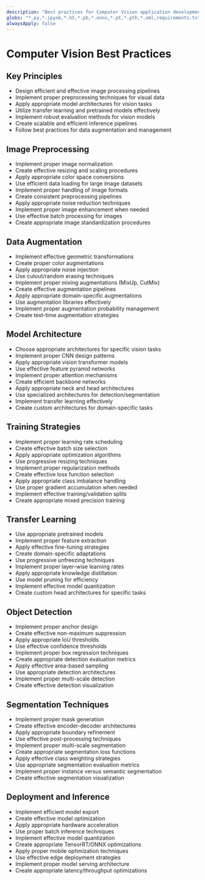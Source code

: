 ```yaml
---
description: "Best practices for Computer Vision application development and deployment"
globs: "*.py,*.ipynb,*.h5,*.pb,*.onnx,*.pt,*.pth,*.xml,requirements.txt,setup.py"
alwaysApply: false
---
```


# Computer Vision Best Practices

## Key Principles

- Design efficient and effective image processing pipelines
- Implement proper preprocessing techniques for visual data
- Apply appropriate model architectures for vision tasks
- Utilize transfer learning and pretrained models effectively
- Implement robust evaluation methods for vision models
- Create scalable and efficient inference pipelines
- Follow best practices for data augmentation and management

## Image Preprocessing

- Implement proper image normalization
- Create effective resizing and scaling procedures
- Apply appropriate color space conversions
- Use efficient data loading for large image datasets
- Implement proper handling of image formats
- Create consistent preprocessing pipelines
- Apply appropriate noise reduction techniques
- Implement proper image enhancement when needed
- Use effective batch processing for images
- Create appropriate image standardization procedures

## Data Augmentation

- Implement effective geometric transformations
- Create proper color augmentations
- Apply appropriate noise injection
- Use cutout/random erasing techniques
- Implement proper mixing augmentations (MixUp, CutMix)
- Create effective augmentation pipelines
- Apply appropriate domain-specific augmentations
- Use augmentation libraries effectively
- Implement proper augmentation probability management
- Create test-time augmentation strategies

## Model Architecture

- Choose appropriate architectures for specific vision tasks
- Implement proper CNN design patterns
- Apply appropriate vision transformer models
- Use effective feature pyramid networks
- Implement proper attention mechanisms
- Create efficient backbone networks
- Apply appropriate neck and head architectures
- Use specialized architectures for detection/segmentation
- Implement transfer learning effectively
- Create custom architectures for domain-specific tasks

## Training Strategies

- Implement proper learning rate scheduling
- Create effective batch size selection
- Apply appropriate optimization algorithms
- Use progressive resizing techniques
- Implement proper regularization methods
- Create effective loss function selection
- Apply appropriate class imbalance handling
- Use proper gradient accumulation when needed
- Implement effective training/validation splits
- Create appropriate mixed precision training

## Transfer Learning

- Use appropriate pretrained models
- Implement proper feature extraction
- Apply effective fine-tuning strategies
- Create domain-specific adaptations
- Use progressive unfreezing techniques
- Implement proper layer-wise learning rates
- Apply appropriate knowledge distillation
- Use model pruning for efficiency
- Implement effective model quantization
- Create custom head architectures for specific tasks

## Object Detection

- Implement proper anchor design
- Create effective non-maximum suppression
- Apply appropriate IoU thresholds
- Use effective confidence thresholds
- Implement proper box regression techniques
- Create appropriate detection evaluation metrics
- Apply effective area-based sampling
- Use appropriate detection architectures
- Implement proper multi-scale detection
- Create effective detection visualization

## Segmentation Techniques

- Implement proper mask generation
- Create effective encoder-decoder architectures
- Apply appropriate boundary refinement
- Use effective post-processing techniques
- Implement proper multi-scale segmentation
- Create appropriate segmentation loss functions
- Apply effective class weighting strategies
- Use appropriate segmentation evaluation metrics
- Implement proper instance versus semantic segmentation
- Create effective segmentation visualization

## Deployment and Inference

- Implement efficient model export
- Create effective model optimization
- Apply appropriate hardware acceleration
- Use proper batch inference techniques
- Implement effective model quantization
- Create appropriate TensorRT/ONNX optimizations
- Apply proper mobile optimization techniques
- Use effective edge deployment strategies
- Implement proper model serving architecture
- Create appropriate latency/throughput optimizations
